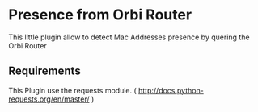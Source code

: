 # Presence from Orbi Router

This little plugin allow to detect Mac Addresses presence by quering the Orbi Router

## Requirements 
This Plugin use the requests module. ( http://docs.python-requests.org/en/master/ )
